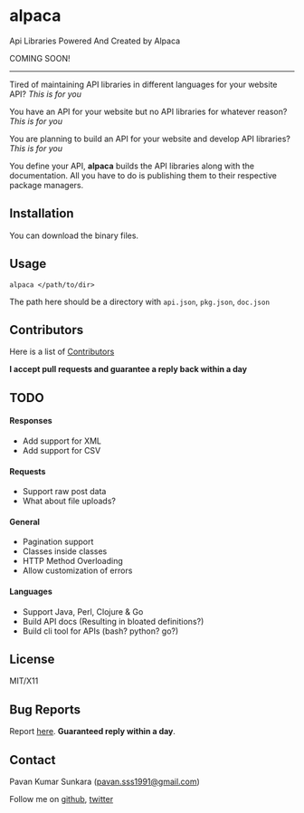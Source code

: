 # alpaca

Api Libraries Powered And Created by Alpaca

COMING SOON!

---

Tired of maintaining API libraries in different languages for your website API? _This is for you_

You have an API for your website but no API libraries for whatever reason? _This is for you_

You are planning to build an API for your website and develop API libraries? _This is for you_

You define your API, **alpaca** builds the API libraries along with the documentation. All you have to do is publishing them to their respective package managers.

## Installation

You can download the binary files.

## Usage

```
alpaca </path/to/dir>
```

The path here should be a directory with `api.json`, `pkg.json`, `doc.json`

## Contributors

Here is a list of [Contributors](http://github.com/pksunkara/alpaca/contributors)

__I accept pull requests and guarantee a reply back within a day__

## TODO

#### Responses
- Add support for XML
- Add support for CSV

#### Requests
- Support raw post data
- What about file uploads?

#### General
- Pagination support
- Classes inside classes
- HTTP Method Overloading
- Allow customization of errors

#### Languages
- Support Java, Perl, Clojure & Go
- Build API docs (Resulting in bloated definitions?)
- Build cli tool for APIs (bash? python? go?)

## License

MIT/X11

## Bug Reports

Report [here](http://github.com/pksunkara/alpaca/issues). __Guaranteed reply within a day__.

## Contact

Pavan Kumar Sunkara (pavan.sss1991@gmail.com)

Follow me on [github](https://github.com/users/follow?target=pksunkara), [twitter](http://twitter.com/pksunkara)

